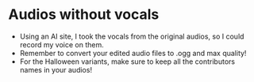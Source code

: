 # Audios without vocals

- Using an AI site, I took the vocals from the original audios, so I could record my voice on them.
- Remember to convert your edited audio files to .ogg and max quality!
- For the Halloween variants, make sure to keep all the contributors names in your audios!

